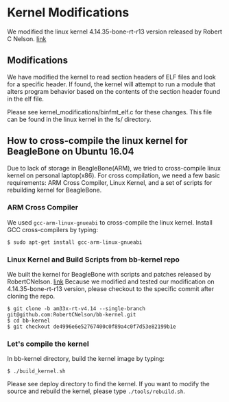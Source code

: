 # Kernel Modifications

We modified the linux kernel 4.14.35-bone-rt-r13 version released by Robert C Nelson. [link]("https://github.com/RobertCNelson/bb-kernel")

## Modifications

We have modified the kernel to read section headers of ELF files and look for a specific header. If found, the kernel will attempt to run a module that alters program behavior based on the contents of the section header found in the elf file.

Please see kernel_modifications/binfmt_elf.c for these changes. This file can be found in the linux kernel in the fs/ directory.

## How to cross-compile the linux kernel for BeagleBone on Ubuntu 16.04

Due to lack of storage in BeagleBone(ARM), we tried to cross-compile linux kernel on personal laptop(x86). For cross compilation, we need a few basic requirements: ARM Cross Compiler, Linux Kernel, and a set of scripts for rebuilding kernel for BeagleBone.

### ARM Cross Compiler

We used `gcc-arm-linux-gnueabi` to cross-compile the linux kernel. Install GCC cross-compilers by typing:

    $ sudo apt-get install gcc-arm-linux-gnueabi

### Linux Kernel and Build Scripts from bb-kernel repo

We built the kernel for BeagleBone with scripts and patches released by RobertCNelson. [link]("https://github.com/RobertCNelson/bb-kernel/tree/de4996e6e52767400c0f89a4c0f7d53e82199b1e") Because we modified and tested our modification on 4.14.35-bone-rt-r13 version, please checkout to the specific commit after cloning the repo.

    $ git clone -b am33x-rt-v4.14 --single-branch git@github.com:RobertCNelson/bb-kernel.git
    $ cd bb-kernel
    $ git checkout de4996e6e52767400c0f89a4c0f7d53e82199b1e

### Let's compile the kernel

In bb-kernel directory, build the kernel image by typing:

    $ ./build_kernel.sh
Please see deploy directory to find the kernel. If you want to modify the source and rebuild the kernel, please type `./tools/rebuild.sh`.